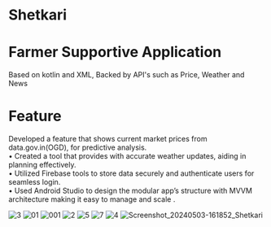 # Shetkari
# Farmer Supportive Application
 Based on kotlin and XML, Backed by API's such as Price, Weather and News
# Feature
 Developed a feature that shows current market prices from data.gov.in(OGD), for predictive analysis.\
• Created a tool that provides with accurate weather updates, aiding in planning effectively.\
• Utilized Firebase tools to store data securely and authenticate users for seamless login.\
• Used Android Studio to design the modular app’s structure with MVVM architecture making it easy to manage and scale .

![3](https://github.com/saishchaskar/Shetkari/assets/102912746/6722b5b3-c137-46ca-bc5c-7bc24f12a36f)
![01](https://github.com/saishchaskar/Shetkari/assets/102912746/c24f3ee5-cc46-4f5d-b594-85a5d3570014)
![001](https://github.com/saishchaskar/Shetkari/assets/102912746/a776309e-c525-44b5-ae39-24d459613654)
![2](https://github.com/saishchaskar/Shetkari/assets/102912746/37ef0106-43c4-4bc8-a956-30670396bd86)
![5](https://github.com/saishchaskar/Shetkari/assets/102912746/3512d615-6059-4740-bf2c-ba8f864eb72a)
![7](https://github.com/saishchaskar/Shetkari/assets/102912746/ecc5e324-2276-4abe-821e-5268f9b1932b)
![4](https://github.com/saishchaskar/Shetkari/assets/102912746/807b862a-b3e7-4406-bcf3-865189378075)
![Screenshot_20240503-161852_Shetkari](https://github.com/saishchaskar/Shetkari/assets/102912746/c4aed85b-100f-42d0-b7fa-b7ab9b294e2e)
